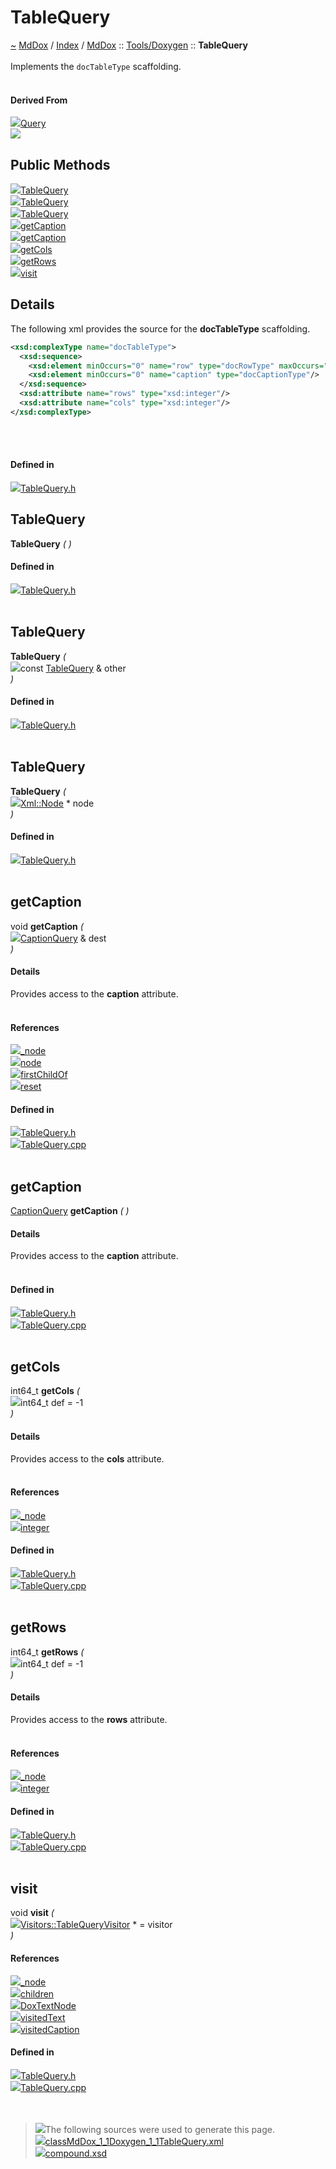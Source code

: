 <a id="tablequery"></a>
<h1>TableQuery</h1>
<a id="classMdDox_1_1Doxygen_1_1TableQuery"></a>
<a href="https://github.com/CharlesCarley/MdDox">~</a>
<a href="indexpage.md#mddox">MdDox</a>
<span class="inline-text">/</span>
<a href="index.md#index">Index</a>
<span class="inline-text">/</span>
<a href="namespaceMdDox.md#">MdDox</a>
<span class="inline-text">::</span>
<a href="dir_b7487e7b43f0278857c63f4e9ad683a3.md#">Tools/Doxygen</a>
<span class="inline-text">::</span>
<span class="bold-text"><b>TableQuery</b></span>
<br/>
<br/>
<span class="inline-text">Implements the </span>
<code class="typewriter">docTableType</code>
<span class="inline-text"> scaffolding. </span>
<br/>
<br/>
<a id="derived-from"></a>
<h4>Derived From</h4>
<span class="icon-list-item"><a href="classMdDox_1_1Doxygen_1_1Query.md#query" class="icon-list-item"><img src="../images/class.svg" class="icon-list-item"/><span class="icon-list-item">Query</span>
</a>
</span>
<br/>
<img src="../images/dot/internal-diagram-70.dot.svg"/><br/>
<a id="public-methods"></a>
<h2>Public Methods</h2>
<span class="icon-list-item"><a href="#tablequery" class="icon-list-item"><img src="../images/class.svg" class="icon-list-item"/><span class="icon-list-item">TableQuery</span>
</a>
</span>
<br/>
<span class="icon-list-item"><a href="#tablequery" class="icon-list-item"><img src="../images/class.svg" class="icon-list-item"/><span class="icon-list-item">TableQuery</span>
</a>
</span>
<br/>
<span class="icon-list-item"><a href="#tablequery" class="icon-list-item"><img src="../images/class.svg" class="icon-list-item"/><span class="icon-list-item">TableQuery</span>
</a>
</span>
<br/>
<span class="icon-list-item"><a href="#getcaption" class="icon-list-item"><img src="../images/class.svg" class="icon-list-item"/><span class="icon-list-item">getCaption</span>
</a>
</span>
<br/>
<span class="icon-list-item"><a href="#getcaption" class="icon-list-item"><img src="../images/class.svg" class="icon-list-item"/><span class="icon-list-item">getCaption</span>
</a>
</span>
<br/>
<span class="icon-list-item"><a href="#getcols" class="icon-list-item"><img src="../images/class.svg" class="icon-list-item"/><span class="icon-list-item">getCols</span>
</a>
</span>
<br/>
<span class="icon-list-item"><a href="#getrows" class="icon-list-item"><img src="../images/class.svg" class="icon-list-item"/><span class="icon-list-item">getRows</span>
</a>
</span>
<br/>
<span class="icon-list-item"><a href="#visit" class="icon-list-item"><img src="../images/class.svg" class="icon-list-item"/><span class="icon-list-item">visit</span>
</a>
</span>
<br/>
<a id="details"></a>
<h2>Details</h2>
<span class="inline-text">The following xml provides the source for the </span>
<span class="bold-text"><b>docTableType</b></span>
<span class="inline-text"> scaffolding.</span>

```xml
<xsd:complexType name="docTableType">
  <xsd:sequence>
    <xsd:element minOccurs="0" name="row" type="docRowType" maxOccurs="unbounded"/>
    <xsd:element minOccurs="0" name="caption" type="docCaptionType"/>
  </xsd:sequence>
  <xsd:attribute name="rows" type="xsd:integer"/>
  <xsd:attribute name="cols" type="xsd:integer"/>
</xsd:complexType>
```
<br/>
<br/>
<a id="defined-in"></a>
<h4>Defined in</h4>
<span class="icon-list-item"><a href="https://github.com/CharlesCarley/MdDox/blob/master//Tools/Doxygen/TableQuery.h#L65" class="icon-list-item"><img src="../images/file.svg" class="icon-list-item"/><span class="icon-list-item">TableQuery.h</span>
</a>
</span>
<br/>
<a id="tablequery"></a>
<h2>TableQuery</h2>
<span class="bold-text"><b>TableQuery</b></span>
<span class="italic-text"><i>(</i></span>
<span class="italic-text"><i>)</i></span>
<a id="defined-in"></a>
<h4>Defined in</h4>
<span class="icon-list-item"><a href="https://github.com/CharlesCarley/MdDox/blob/master//Tools/Doxygen/TableQuery.h#L67" class="icon-list-item"><img src="../images/file.svg" class="icon-list-item"/><span class="icon-list-item">TableQuery.h</span>
</a>
</span>
<br/>
<br/>
<a id="tablequery"></a>
<h2>TableQuery</h2>
<span class="bold-text"><b>TableQuery</b></span>
<span class="italic-text"><i>(</i></span>
<div class="paragraph">
<span class="paragraph"><img src="../images/horSpace24px.svg"/><span class="inline-text">const </span>
<a href="classMdDox_1_1Doxygen_1_1TableQuery.md#tablequery">TableQuery</a>
<span class="inline-text"> &amp;</span>
<span class="inline-text">other</span>
</span>
</div>
<span class="italic-text"><i>)</i></span>
<a id="defined-in"></a>
<h4>Defined in</h4>
<span class="icon-list-item"><a href="https://github.com/CharlesCarley/MdDox/blob/master//Tools/Doxygen/TableQuery.h#L68" class="icon-list-item"><img src="../images/file.svg" class="icon-list-item"/><span class="icon-list-item">TableQuery.h</span>
</a>
</span>
<br/>
<br/>
<a id="tablequery"></a>
<h2>TableQuery</h2>
<span class="bold-text"><b>TableQuery</b></span>
<span class="italic-text"><i>(</i></span>
<div class="paragraph">
<span class="paragraph"><img src="../images/horSpace24px.svg"/><a href="classMdDox_1_1Xml_1_1Node.md#xmlnode">Xml::Node</a>
<span class="inline-text"> *</span>
<span class="inline-text">node</span>
</span>
</div>
<span class="italic-text"><i>)</i></span>
<a id="defined-in"></a>
<h4>Defined in</h4>
<span class="icon-list-item"><a href="https://github.com/CharlesCarley/MdDox/blob/master//Tools/Doxygen/TableQuery.h#L70" class="icon-list-item"><img src="../images/file.svg" class="icon-list-item"/><span class="icon-list-item">TableQuery.h</span>
</a>
</span>
<br/>
<br/>
<a id="getcaption"></a>
<h2>getCaption</h2>
<span class="inline-text">void</span>
<span class="bold-text"><b>getCaption</b></span>
<span class="italic-text"><i>(</i></span>
<div class="paragraph">
<span class="paragraph"><img src="../images/horSpace24px.svg"/><a href="classMdDox_1_1Doxygen_1_1CaptionQuery.md#captionquery">CaptionQuery</a>
<span class="inline-text"> &amp;</span>
<span class="inline-text">dest</span>
</span>
</div>
<span class="italic-text"><i>)</i></span>
<a id="details"></a>
<h4>Details</h4>
<span class="inline-text">Provides access to the </span>
<span class="bold-text"><b>caption</b></span>
<span class="inline-text"> attribute. </span>
<br/>
<br/>
<a id="references"></a>
<h4>References</h4>
<span class="icon-list-item"><a href="classMdDox_1_1Doxygen_1_1Query.md#_node" class="icon-list-item"><img src="../images/class.svg" class="icon-list-item"/><span class="icon-list-item">_node</span>
</a>
</span>
<br/>
<span class="icon-list-item"><a href="classMdDox_1_1Doxygen_1_1Query.md#node" class="icon-list-item"><img src="../images/class.svg" class="icon-list-item"/><span class="icon-list-item">node</span>
</a>
</span>
<br/>
<span class="icon-list-item"><a href="classMdDox_1_1Xml_1_1Node.md#firstchildof" class="icon-list-item"><img src="../images/class.svg" class="icon-list-item"/><span class="icon-list-item">firstChildOf</span>
</a>
</span>
<br/>
<span class="icon-list-item"><a href="classMdDox_1_1Doxygen_1_1Query.md#reset" class="icon-list-item"><img src="../images/class.svg" class="icon-list-item"/><span class="icon-list-item">reset</span>
</a>
</span>
<br/>
<a id="defined-in"></a>
<h4>Defined in</h4>
<span class="icon-list-item"><a href="https://github.com/CharlesCarley/MdDox/blob/master//Tools/Doxygen/TableQuery.h#L79" class="icon-list-item"><img src="../images/file.svg" class="icon-list-item"/><span class="icon-list-item">TableQuery.h</span>
</a>
</span>
<br/>
<span class="icon-list-item"><a href="https://github.com/CharlesCarley/MdDox/blob/master//Tools/Doxygen/TableQuery.cpp#L59" class="icon-list-item"><img src="../images/file.svg" class="icon-list-item"/><span class="icon-list-item">TableQuery.cpp</span>
</a>
</span>
<br/>
<br/>
<a id="getcaption"></a>
<h2>getCaption</h2>
<a href="classMdDox_1_1Doxygen_1_1CaptionQuery.md#captionquery">CaptionQuery</a>
<span class="bold-text"><b>getCaption</b></span>
<span class="italic-text"><i>(</i></span>
<span class="italic-text"><i>)</i></span>
<a id="details"></a>
<h4>Details</h4>
<span class="inline-text">Provides access to the </span>
<span class="bold-text"><b>caption</b></span>
<span class="inline-text"> attribute. </span>
<br/>
<br/>
<a id="defined-in"></a>
<h4>Defined in</h4>
<span class="icon-list-item"><a href="https://github.com/CharlesCarley/MdDox/blob/master//Tools/Doxygen/TableQuery.h#L84" class="icon-list-item"><img src="../images/file.svg" class="icon-list-item"/><span class="icon-list-item">TableQuery.h</span>
</a>
</span>
<br/>
<span class="icon-list-item"><a href="https://github.com/CharlesCarley/MdDox/blob/master//Tools/Doxygen/TableQuery.cpp#L70" class="icon-list-item"><img src="../images/file.svg" class="icon-list-item"/><span class="icon-list-item">TableQuery.cpp</span>
</a>
</span>
<br/>
<br/>
<a id="getcols"></a>
<h2>getCols</h2>
<span class="inline-text">int64_t</span>
<span class="bold-text"><b>getCols</b></span>
<span class="italic-text"><i>(</i></span>
<div class="paragraph">
<span class="paragraph"><img src="../images/horSpace24px.svg"/><span class="inline-text">int64_t</span>
<span class="inline-text">def</span>
<span class="inline-text"> = </span>
<span class="inline-text">-1</span>
</span>
</div>
<span class="italic-text"><i>)</i></span>
<a id="details"></a>
<h4>Details</h4>
<span class="inline-text">Provides access to the </span>
<span class="bold-text"><b>cols</b></span>
<span class="inline-text"> attribute. </span>
<br/>
<br/>
<a id="references"></a>
<h4>References</h4>
<span class="icon-list-item"><a href="classMdDox_1_1Doxygen_1_1Query.md#_node" class="icon-list-item"><img src="../images/class.svg" class="icon-list-item"/><span class="icon-list-item">_node</span>
</a>
</span>
<br/>
<span class="icon-list-item"><a href="classMdDox_1_1Xml_1_1Node.md#integer" class="icon-list-item"><img src="../images/class.svg" class="icon-list-item"/><span class="icon-list-item">integer</span>
</a>
</span>
<br/>
<a id="defined-in"></a>
<h4>Defined in</h4>
<span class="icon-list-item"><a href="https://github.com/CharlesCarley/MdDox/blob/master//Tools/Doxygen/TableQuery.h#L94" class="icon-list-item"><img src="../images/file.svg" class="icon-list-item"/><span class="icon-list-item">TableQuery.h</span>
</a>
</span>
<br/>
<span class="icon-list-item"><a href="https://github.com/CharlesCarley/MdDox/blob/master//Tools/Doxygen/TableQuery.cpp#L54" class="icon-list-item"><img src="../images/file.svg" class="icon-list-item"/><span class="icon-list-item">TableQuery.cpp</span>
</a>
</span>
<br/>
<br/>
<a id="getrows"></a>
<h2>getRows</h2>
<span class="inline-text">int64_t</span>
<span class="bold-text"><b>getRows</b></span>
<span class="italic-text"><i>(</i></span>
<div class="paragraph">
<span class="paragraph"><img src="../images/horSpace24px.svg"/><span class="inline-text">int64_t</span>
<span class="inline-text">def</span>
<span class="inline-text"> = </span>
<span class="inline-text">-1</span>
</span>
</div>
<span class="italic-text"><i>)</i></span>
<a id="details"></a>
<h4>Details</h4>
<span class="inline-text">Provides access to the </span>
<span class="bold-text"><b>rows</b></span>
<span class="inline-text"> attribute. </span>
<br/>
<br/>
<a id="references"></a>
<h4>References</h4>
<span class="icon-list-item"><a href="classMdDox_1_1Doxygen_1_1Query.md#_node" class="icon-list-item"><img src="../images/class.svg" class="icon-list-item"/><span class="icon-list-item">_node</span>
</a>
</span>
<br/>
<span class="icon-list-item"><a href="classMdDox_1_1Xml_1_1Node.md#integer" class="icon-list-item"><img src="../images/class.svg" class="icon-list-item"/><span class="icon-list-item">integer</span>
</a>
</span>
<br/>
<a id="defined-in"></a>
<h4>Defined in</h4>
<span class="icon-list-item"><a href="https://github.com/CharlesCarley/MdDox/blob/master//Tools/Doxygen/TableQuery.h#L89" class="icon-list-item"><img src="../images/file.svg" class="icon-list-item"/><span class="icon-list-item">TableQuery.h</span>
</a>
</span>
<br/>
<span class="icon-list-item"><a href="https://github.com/CharlesCarley/MdDox/blob/master//Tools/Doxygen/TableQuery.cpp#L49" class="icon-list-item"><img src="../images/file.svg" class="icon-list-item"/><span class="icon-list-item">TableQuery.cpp</span>
</a>
</span>
<br/>
<br/>
<a id="visit"></a>
<h2>visit</h2>
<span class="inline-text">void</span>
<span class="bold-text"><b>visit</b></span>
<span class="italic-text"><i>(</i></span>
<div class="paragraph">
<span class="paragraph"><img src="../images/horSpace24px.svg"/><a href="classMdDox_1_1Doxygen_1_1Visitors_1_1TableQueryVisitor.md#visitorstablequeryvisitor">Visitors::TableQueryVisitor</a>
<span class="inline-text"> *</span>
<span class="inline-text"> = </span>
<span class="inline-text">visitor</span>
</span>
</div>
<span class="italic-text"><i>)</i></span>
<a id="references"></a>
<h4>References</h4>
<span class="icon-list-item"><a href="classMdDox_1_1Doxygen_1_1Query.md#_node" class="icon-list-item"><img src="../images/class.svg" class="icon-list-item"/><span class="icon-list-item">_node</span>
</a>
</span>
<br/>
<span class="icon-list-item"><a href="classMdDox_1_1Xml_1_1Node.md#children" class="icon-list-item"><img src="../images/class.svg" class="icon-list-item"/><span class="icon-list-item">children</span>
</a>
</span>
<br/>
<span class="icon-list-item"><a href="namespaceMdDox_1_1Doxygen.md#doxtextnode" class="icon-list-item"><img src="../images/class.svg" class="icon-list-item"/><span class="icon-list-item">DoxTextNode</span>
</a>
</span>
<br/>
<span class="icon-list-item"><a href="classMdDox_1_1Doxygen_1_1Visitors_1_1TableQueryVisitor.md#visitedtext" class="icon-list-item"><img src="../images/class.svg" class="icon-list-item"/><span class="icon-list-item">visitedText</span>
</a>
</span>
<br/>
<span class="icon-list-item"><a href="classMdDox_1_1Doxygen_1_1Visitors_1_1TableQueryVisitor.md#visitedcaption" class="icon-list-item"><img src="../images/class.svg" class="icon-list-item"/><span class="icon-list-item">visitedCaption</span>
</a>
</span>
<br/>
<a id="defined-in"></a>
<h4>Defined in</h4>
<span class="icon-list-item"><a href="https://github.com/CharlesCarley/MdDox/blob/master//Tools/Doxygen/TableQuery.h#L75" class="icon-list-item"><img src="../images/file.svg" class="icon-list-item"/><span class="icon-list-item">TableQuery.h</span>
</a>
</span>
<br/>
<span class="icon-list-item"><a href="https://github.com/CharlesCarley/MdDox/blob/master//Tools/Doxygen/TableQuery.cpp#L29" class="icon-list-item"><img src="../images/file.svg" class="icon-list-item"/><span class="icon-list-item">TableQuery.cpp</span>
</a>
</span>
<br/>
<br/>
<br/>
<blockquote>
<img src="../images/debug.svg"/><span class="inline-text">The following sources were used to generate this page.</span>
<br/>
<span class="icon-list-item"><a href="../xml/classMdDox_1_1Doxygen_1_1TableQuery.xml#L1" class="icon-list-item"><img src="../images/lookInside.svg" class="icon-list-item"/><span class="icon-list-item">classMdDox_1_1Doxygen_1_1TableQuery.xml</span>
</a>
</span>
<br/>
<span class="icon-list-item"><a href="../xml/compound.xsd#L1" class="icon-list-item"><img src="../images/lookInside.svg" class="icon-list-item"/><span class="icon-list-item">compound.xsd</span>
</a>
</span>
</blockquote>
</div>
</div>
</body>
</html>
